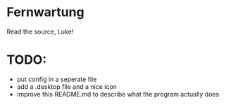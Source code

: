 # Fernwartung
Read the source, Luke!

# TODO:
* put config in a seperate file
* add a .desktop file and a nice icon
* improve this README.md to describe what the program actually does
